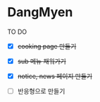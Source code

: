 # DangMyen

TO DO

- [x] ~~cooking page 만들기~~
- [x] ~~sub 메뉴 채워가기~~
- [x] ~~notice, news 페이지 만들기~~
- [ ] 반응형으로 만들기

